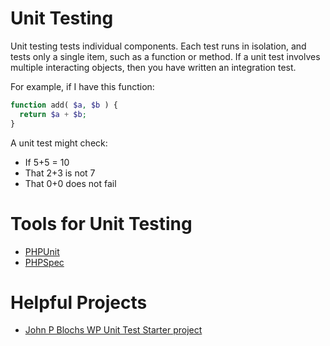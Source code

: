 # Unit Testing

Unit testing tests individual components. Each test runs in isolation, and tests only a single item, such as a function or method. If a unit test involves multiple interacting objects, then you have written an integration test.

For example, if I have this function:

```php
function add( $a, $b ) {
  return $a + $b;
}
```

A unit test might check:

 - If 5+5 = 10
 - That 2+3 is not 7
 - That 0+0 does not fail

# Tools for Unit Testing

 - [PHPUnit](https://phpunit.de/)
 - [PHPSpec](http://phpspec.net/)

# Helpful Projects

 - [John P Blochs WP Unit Test Starter project](https://github.com/johnpbloch/wp-unit-test-project)
